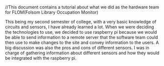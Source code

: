 //This document contains a tutorial about what we did as the hardware team for FLOM(Folsom Library Occupation Monitor)

This being my second semester of college, with a very basic knowledge of circuits and sensors, I have already learned a lot. When we were deciding the technologies to use, we decided to use raspberry pi because we would be able to send information to a remote server that the software team could then use to make changes to the site and convey information to the users. A big discussion was also the pros and cons of different
sensors. I was in charge of gathering information about different sensors and how
they would be integrated with the raspberry pi. 
